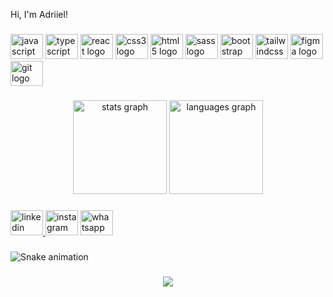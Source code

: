 <p align="left">Hi, I'm Adriiel!</p>

###

<div align="left">
  <img src="https://cdn.jsdelivr.net/gh/devicons/devicon/icons/javascript/javascript-original.svg" height="40" width="52" alt="javascript logo"  />
  <img src="https://cdn.jsdelivr.net/gh/devicons/devicon/icons/typescript/typescript-original.svg" height="40" width="52" alt="typescript logo"  />
  <img src="https://cdn.jsdelivr.net/gh/devicons/devicon/icons/react/react-original.svg" height="40" width="52" alt="react logo"  />
  <img src="https://cdn.jsdelivr.net/gh/devicons/devicon/icons/css3/css3-original.svg" height="40" width="52" alt="css3 logo"  />
  <img src="https://cdn.jsdelivr.net/gh/devicons/devicon/icons/html5/html5-original.svg" height="40" width="52" alt="html5 logo"  />
  <img src="https://cdn.jsdelivr.net/gh/devicons/devicon/icons/sass/sass-original.svg" height="40" width="52" alt="sass logo"  />
  <img src="https://cdn.jsdelivr.net/gh/devicons/devicon/icons/bootstrap/bootstrap-original.svg" height="40" width="52" alt="bootstrap logo"  />
  <img src="https://cdn.jsdelivr.net/gh/devicons/devicon/icons/tailwindcss/tailwindcss-original-wordmark.svg" height="40" width="52" alt="tailwindcss logo"  />
  <img src="https://cdn.jsdelivr.net/gh/devicons/devicon/icons/figma/figma-original.svg" height="40" width="52" alt="figma logo"  />
  <img src="https://cdn.jsdelivr.net/gh/devicons/devicon/icons/git/git-original.svg" height="40" width="52" alt="git logo"  />
</div>

###

<div align="center">
  <img src="https://github-readme-stats.vercel.app/api?hide_title=false&hide_rank=false&show_icons=true&include_all_commits=true&count_private=true&disable_animations=false&theme=monokai&locale=pt-br&hide_border=true&username=Adriel" height="150" alt="stats graph"  />
  <img src="https://github-readme-stats.vercel.app/api/top-langs?locale=pt-br&hide_title=true&layout=compact&card_width=320&langs_count=5&theme=monokai&hide_border=true&username=Adriel" height="150" alt="languages graph"  />
</div>

###

<div align="left">
  <a href="https://www.linkedin.com/authwall?trk=gf&trkInfo=AQEAS17EhU2ZkgAAAYGTQrdAnrzuINM9oJbZef9x09ab1U9WpUNWgoGaQhkzbT2qCZJlR80j-LSv8oUvcKj5T6jmfwStjkilyUcKWGmg94AdWwGrnyS76bflGMPTfZDxeEurphk=&original_referer=https://98209820adriel.github.io/&sessionRedirect=https%3A%2F%2Fwww.linkedin.com%2Fin%2Fadriel-hahn-ab7196211" target="_blank">
    <img src="https://raw.githubusercontent.com/maurodesouza/profile-readme-generator/master/src/assets/icons/social/linkedin/default.svg" width="52" height="40" alt="linkedin logo"  />
  </a>
  <img src="https://raw.githubusercontent.com/maurodesouza/profile-readme-generator/master/src/assets/icons/social/instagram/default.svg" width="52" height="40" alt="instagram logo"  />
  <a href="https://www.linkedin.com/authwall?trk=gf&trkInfo=AQEAS17EhU2ZkgAAAYGTQrdAnrzuINM9oJbZef9x09ab1U9WpUNWgoGaQhkzbT2qCZJlR80j-LSv8oUvcKj5T6jmfwStjkilyUcKWGmg94AdWwGrnyS76bflGMPTfZDxeEurphk=&original_referer=https://98209820adriel.github.io/&sessionRedirect=https%3A%2F%2Fwww.linkedin.com%2Fin%2Fadriel-hahn-ab7196211" target="_blank">
    <img src="https://raw.githubusercontent.com/maurodesouza/profile-readme-generator/master/src/assets/icons/social/whatsapp/default.svg" width="52" height="40" alt="whatsapp logo"  />
  </a>
</div>

###

<img href="https://raw.githubusercontent.com/Adriel/Adriel/blob/output/snake.svg" alt="Snake animation" />

###

<div align="center">
  <img src="https://profile-counter.glitch.me/Adriel/count.svg?"  />
</div>

###

